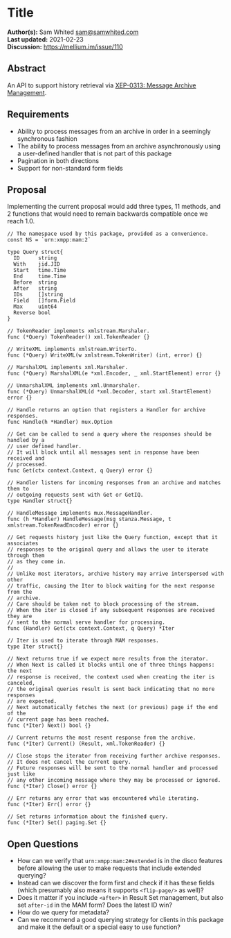 # Title

**Author(s):** Sam Whited <sam@samwhited.com>  
**Last updated:** 2021-02-23  
**Discussion:** https://mellium.im/issue/110

## Abstract

An API to support history retrieval via [XEP-0313: Message Archive
Management][XEP-0313].

[XEP-0313]: https://xmpp.org/extensions/xep-0313.html


## Requirements

- Ability to process messages from an archive in order in a seemingly
  synchronous fashion
- The ability to process messages from an archive asynchronously using a
  user-defined handler that is not part of this package
- Pagination in both directions
- Support for non-standard form fields


## Proposal

Implementing the current proposal would add three types, 11 methods, and 2
functions that would need to remain backwards compatible once we reach 1.0.

```
// The namespace used by this package, provided as a convenience.
const NS = `urn:xmpp:mam:2`

type Query struct{
  ID      string
  With    jid.JID
  Start   time.Time
  End     time.Time
  Before  string
  After   string
  IDs     []string
  Field   []form.Field
  Max     uint64
  Reverse bool
}

// TokenReader implements xmlstream.Marshaler.
func (*Query) TokenReader() xml.TokenReader {}

// WriteXML implements xmlstream.WriterTo.
func (*Query) WriteXML(w xmlstream.TokenWriter) (int, error) {}

// MarshalXML implements xml.Marshaler.
func (*Query) MarshalXML(e *xml.Encoder, _ xml.StartElement) error {}

// UnmarshalXML implements xml.Unmarshaler.
func (*Query) UnmarshalXML(d *xml.Decoder, start xml.StartElement) error {}

// Handle returns an option that registers a Handler for archive responses.
func Handle(h *Handler) mux.Option

// Get can be called to send a query where the responses should be handled by a
// user defined handler.
// It will block until all messages sent in response have been received and
// processed.
func Get(ctx context.Context, q Query) error {}

// Handler listens for incoming responses from an archive and matches them to
// outgoing requests sent with Get or GetIQ.
type Handler struct{}

// HandleMessage implements mux.MessageHandler.
func (h *Handler) HandleMessage(msg stanza.Message, t xmlstream.TokenReadEncoder) error {}

// Get requests history just like the Query function, except that it associates
// responses to the original query and allows the user to iterate through them
// as they come in.
//
// Unlike most iterators, archive history may arrive interspersed with other
// traffic, causing the Iter to block waiting for the next response from the
// archive.
// Care should be taken not to block processing of the stream.
// When the iter is closed if any subsequent responses are received they are
// sent to the normal serve handler for processing.
func (Handler) Get(ctx context.Context, q Query) *Iter

// Iter is used to iterate through MAM responses.
type Iter struct{}

// Next returns true if we expect more results from the iterator.
// When Next is called it blocks until one of three things happens: the next
// response is received, the context used when creating the iter is canceled,
// the original queries result is sent back indicating that no more responses
// are expected.
// Next automatically fetches the next (or previous) page if the end of the
// current page has been reached.
func (*Iter) Next() bool {}

// Current returns the most resent response from the archive.
func (*Iter) Current() (Result, xml.TokenReader) {}

// Close stops the iterator from receiving further archive responses.
// It does not cancel the current query.
// Future responses will be sent to the normal handler and processed just like
// any other incoming message where they may be processed or ignored.
func (*Iter) Close() error {}

// Err returns any error that was encountered while iterating.
func (*Iter) Err() error {}

// Set returns information about the finished query.
func (*Iter) Set() paging.Set {}
```

## Open Questions

- How can we verify that `urn:xmpp:mam:2#extended` is in the disco features
  before allowing the user to make requests that include extended querying?
- Instead can we discover the form first and check if it has these fields (which
  presumably also means it supports `<flip-page/>` as well)?
- Does it matter if you include `<after>` in Result Set management, but also set
  `after-id` in the MAM form? Does the latest ID win?
- How do we query for metadata?
- Can we recommend a good querying strategy for clients in this package and make
  it the default or a special easy to use function?
